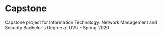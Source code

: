 # Capstone
Capstone project for Information Technology: Network Management and Security Bachelor's Degree at UVU - Spring 2020
